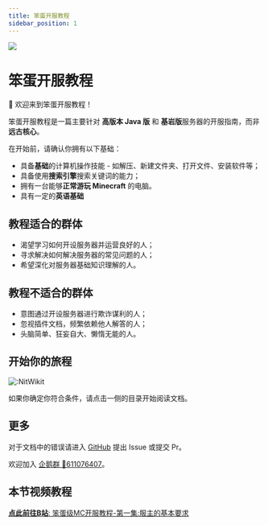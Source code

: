 ```yaml
---
title: 笨蛋开服教程
sidebar_position: 1
---
```


![](https://img.fastmirror.net/s/2024/11/02/672558bae4ec0.png)

# 笨蛋开服教程

👋 欢迎来到笨蛋开服教程！

笨蛋开服教程是一篇主要针对 **高版本 Java 版** 和 **基岩版**服务器的开服指南，而非**远古核心**。

在开始前，请确认你拥有以下基础：

- 具备**基础**的计算机操作技能 - 如解压、新建文件夹、打开文件、安装软件等；
- 具备使用**搜索引擎**搜索关键词的能力；
- 拥有一台能够**正常游玩 Minecraft** 的电脑。
- 具有一定的**英语基础**

## 教程适合的群体

- 渴望学习如何开设服务器并运营良好的人；
- 寻求解决如何解决服务器的常见问题的人；
- 希望深化对服务器基础知识理解的人。

## 教程不适合的群体

- 意图通过开设服务器进行欺诈谋利的人；
- 忽视插件文档，频繁依赖他人解答的人；
- 头脑简单、狂妄自大、懒惰无能的人。

## 开始你的旅程

![:NitWikit](https://count.kjchmc.cn/get/@:NitWikit)

如果你确定你符合条件，请点击一侧的目录开始阅读文档。

## 更多

对于文档中的错误请进入 [GitHub](https://github.com/postyizhan/NitWikit) 提出 Issue 或提交 Pr。

欢迎加入 [企鹅群 🐧611076407](https://qm.qq.com/q/lEnfzgzxjq)。

## 本节视频教程

[**点此前往B站**: 笨蛋级MC开服教程-第一集:服主的基本要求](https://www.bilibili.com/video/BV16W421R7tm/?share_source=copy_web&vd_source=53975e70eabfc1d6563221a670d4021a)

